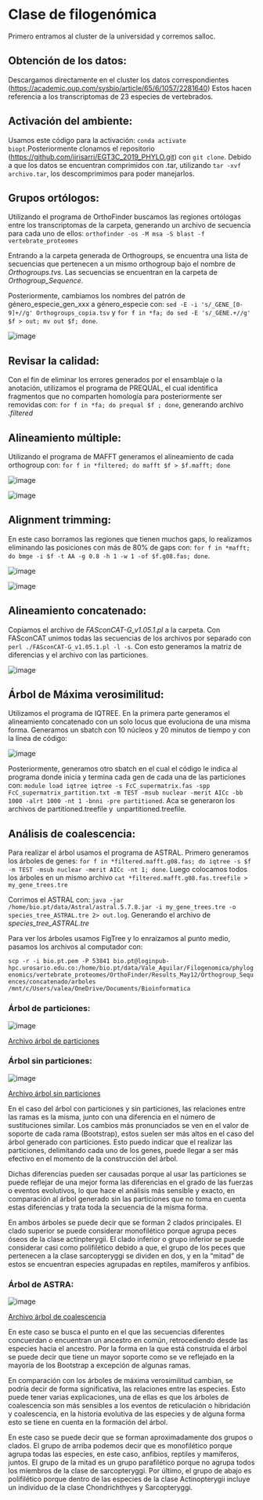 # Clase de filogenómica

Primero entramos al cluster de la universidad y corremos salloc. 

## Obtención de los datos: 
Descargamos directamente en el cluster los datos correspondientes (https://academic.oup.com/sysbio/article/65/6/1057/2281640) Estos hacen referencia a los transcriptomas de 23 especies de vertebrados. 

## Activación del ambiente: 
Usamos este código para la activación: ```conda activate biopt```.Posteriormente clonamos el repositorio (https://github.com/iirisarri/EGT3C_2019_PHYLO.git) con ```git clone```. 
Debido a que los datos se encuentran comprimidos con .tar, utilizando ```tar -xvf archivo.tar```, los descomprimimos para poder manejarlos.

## Grupos ortólogos: 
Utilizando el programa de OrthoFinder buscamos las regiones ortólogas entre los transcriptomas de la carpeta, generando un archivo de secuencia para cada uno de ellos: ```orthofinder -os -M msa -S blast -f vertebrate_proteomes```

Entrando a la carpeta generada de Orthogroups, se encuentra una lista de secuencias que pertenecen a un mismo orthogroup bajo el nombre de _Orthogroups.tvs_. Las secuencias se encuentran en la carpeta de _Orthogroup_Sequence_.

Posteriormente, cambiamos los nombres del patrón de género_especie_gen_xxx a género_especie con: ```sed -E -i 's/_GENE_[0-9]+//g' Orthogroups_copia.tsv``` y ```for f in *fa; do sed -E 's/_GENE.+//g' $f > out; mv out $f; done```. 

![image](https://github.com/valeagui/Bioinformatica_claseUR/assets/127573975/580b7097-6f97-493c-961b-392320e3c637)

## Revisar la calidad:
Con el fin de eliminar los errores generados por el ensamblaje o la anotación, utilizamos el programa de PREQUAL, el cual identifica fragmentos que no comparten homología para posteriormente ser removidas con: ```for f in *fa; do prequal $f ; done```, generando archivo _.filtered_

## Alineamiento múltiple:
Utilizando el programa de MAFFT generamos el alineamiento de cada orthogroup con: ```for f in *filtered; do mafft $f > $f.mafft; done```

![image](https://github.com/valeagui/Bioinformatica_claseUR/assets/127573975/01636b23-9b2e-42e2-9e0f-140e471629c2)

![image](https://github.com/valeagui/Bioinformatica_claseUR/assets/127573975/c298f5ab-dac2-4b38-816e-234142687741)

## Alignment trimming: 
En este caso borramos las regiones que tienen muchos gaps, lo realizamos eliminando las posiciones con más de 80% de gaps con: ```for f in *mafft; do bmge -i $f -t AA -g 0.8 -h 1 -w 1 -of $f.g08.fas; done```. 

![image](https://github.com/valeagui/Bioinformatica_claseUR/assets/127573975/18023960-ebd4-4d01-9bb4-8b3b836c5c64)

![image](https://github.com/valeagui/Bioinformatica_claseUR/assets/127573975/bbd21912-30a5-40d1-b625-60ba9ce912af)

## Alineamiento concatenado:
Copiamos el archivo de _FASconCAT-G_v1.05.1.pl_ a la carpeta. Con FASconCAT unimos todas las secuencias de los archivos por separado con ```perl ./FASconCAT-G_v1.05.1.pl -l -s```. Con esto generamos la matriz de diferencias y el archivo con las particiones. 

![image](https://github.com/valeagui/Bioinformatica_claseUR/assets/127573975/582c2875-b6bd-4a05-86bb-ca3e8fc47402)

## Árbol de Máxima verosimilitud:
Utilizamos el programa de IQTREE. En la primera parte generamos el alineamiento concatenado con un solo locus que evoluciona de una misma forma. Generamos un sbatch con 10 núcleos y 20 minutos de tiempo y con la línea de código:

![image](https://github.com/valeagui/Bioinformatica_claseUR/assets/127573975/97b54f13-2a17-4edf-8caf-4a74f78ec992)

Posteriormente, generamos otro sbatch en el cual el código le indica al programa donde inicia y termina cada gen de cada una de las particiones con: ```module load iqtree iqtree -s FcC_supermatrix.fas -spp FcC_supermatrix_partition.txt -m TEST -msub nuclear -merit AICc -bb 1000 -alrt 1000 -nt 1 -bnni -pre partitioned```. Aca se generaron los archivos de partitioned.treefile y  unpartitioned.treefile.

## Análisis de coalescencia:
Para realizar el árbol usamos el programa de ASTRAL. Primero generamos los árboles de genes: ```for f in *filtered.mafft.g08.fas; do iqtree -s $f -m TEST -msub nuclear -merit AICc -nt 1; done```. Luego colocamos todos los árboles en un mismo archivo ```cat *filtered.mafft.g08.fas.treefile > my_gene_trees.tre```

Corrimos el ASTRAL con: ```java -jar /home/bio.pt/data/Astral/astral.5.7.8.jar -i my_gene_trees.tre -o species_tree_ASTRAL.tre 2> out.log```. Generando el archivo de _species_tree_ASTRAL.tre_

Para ver los árboles usamos FigTree y lo enraizamos al punto medio, pasamos los archivos al computador con:

```scp -r -i bio.pt.pem -P 53841 bio.pt@loginpub-hpc.urosario.edu.co:/home/bio.pt/data/Vale_Aguilar/Filogenomica/phylogenomics/vertebrate_proteomes/OrthoFinder/Results_May12/Orthogroup_Sequences/concatenado/arboles /mnt/c/Users/valea/OneDrive/Documents/Bioinformatica```

### Árbol de particiones:
![image](https://github.com/valeagui/Bioinformatica_claseUR/assets/127573975/00888252-5508-4c69-b73c-058daff9d3e2)

[Archivo árbol de particiones](partitioned.treefile)

### Árbol sin particiones:
![image](https://github.com/valeagui/Bioinformatica_claseUR/assets/127573975/1c1235e2-0d90-4aed-9fa0-e09473035957)

[Archivo árbol sin particiones](unpartitioned.treefile)

En el caso del árbol con particiones y sin particiones, las relaciones entre las ramas es la misma, junto con una diferencia en el número de sustituciones similar. Los cambios más pronunciados se ven en el valor de soporte de cada rama (Bootstrap), estos suelen ser más altos en el caso del árbol generado con particiones. Esto puedo indicar que el realizar las particiones, delimitando cada uno de los genes, puede llegar a ser más efectivo en el momento de la construcción del árbol.

Dichas diferencias pueden ser causadas porque al usar las particiones se puede reflejar de una mejor forma las diferencias en el grado de las fuerzas o eventos evolutivos, lo que hace el análisis más sensible y exacto, en comparación al árbol generado sin las particiones que no toma en cuenta estas diferencias y trata toda la secuencia de la misma forma.

En ambos árboles se puede decir que se forman 2 clados principales. El clado superior se puede considerar monofilético porque agrupa peces óseos de la clase actinpterygii. El clado inferior o grupo inferior se puede considerar casi como polifilético debido a que, el grupo de los peces que pertenecen a la clase sarcopteryggi se dividen en dos, y en la “mitad” de estos se encuentran especies agrupadas en reptiles, mamíferos y anfibios.

### Árbol de ASTRA: 
![image](https://github.com/valeagui/Bioinformatica_claseUR/assets/127573975/04ef3c53-813d-4ee9-b20c-297133cbd1f9)

[Archivo árbol de coalescencia](species_tree_ASTRAL.tre)

En este caso se busca el punto en el que las secuencias diferentes concuerdan o encuentran un ancestro en común, retrocediendo desde las especies hacia el ancestro. Por la forma en la que está construida el árbol se puede decir que tiene un mayor soporte como se ve reflejado en la mayoría de los Bootstrap a excepción de algunas ramas.

En comparación con los árboles de máxima verosimilitud cambian, se podría decir de forma significativa, las relaciones entre las especies. Esto puede tener varias explicaciones, una de ellas es que los árboles de coalescencia son más sensibles a los eventos de reticulación o hibridación y coalescencia, en la historia evolutiva de las especies y de alguna forma esto se tiene en cuenta en la formación del árbol.

En este caso se puede decir que se forman aproximadamente dos grupos o clados. El grupo de arriba podemos decir que es monofilético porque agrupa todas las especies, en este caso, anfibios, reptiles y mamíferos, juntos. El grupo de la mitad es un grupo parafilético porque no agrupa todos los miembros de la clase de sarcopteryggi. Por último, el grupo de abajo es polifilético porque dentro de las especies de la clase Actinopterygii incluye un individuo de la clase Chondrichthyes y Sarcopteryggi. 
